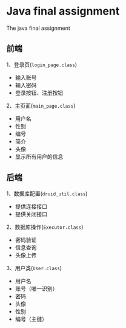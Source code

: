 # Java final assignment
The java final assignment

## 前端
1、登录页(`login_page.class`)
* 输入账号
* 输入密码
* 登录按钮、注册按钮

2、主页面(`main_page.class`)
* 用户名
* 性别
* 编号
* 简介
* 头像
* 显示所有用户的信息

## 后端
1、数据库配置(`druid_util.class`)
* 提供连接接口
* 提供关闭接口

2、数据库操作(`Executor.class`)
* 密码验证
* 信息查询
* 头像上传

3、用户类(`User.class`)
* 用户名
* 账号（唯一识别）
* 密码
* 头像
* 性别
* 编号（主键）

